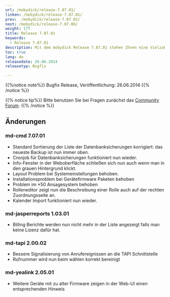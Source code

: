 ```yaml
---
url: /mobydick/release-7.07.01/
linken: /mobydick/release-7.07.01/
prev:  /mobydick/release-7.07.02/
next: /mobydick/release-7.07.00/
weight: 177
title: Release 7.07.01
keywords: 
  - Release 7.07.01
description: Mit dem mobydick Release 7.07.01 stehen Ihnen eine Vielzahl an neuen Funtionen zur Verfügung.
toc: true
lang: de
releasedate: 26.06.2014
releasetyp: Bugfix

---
```


{{%notice note%}}
Bugfix Release, Veröffentlichung: 26.06.2014
{{% /notice %}}

{{% notice tip%}}
Bitte benutzen Sie bei Fragen zunächst das [Community Forum](http://community.pascom.net/forum.php "Zu unserem Forum").
{{% /notice %}}

## Änderungen

### md-cmd 7.07.01

*   Standard Sortierung der Liste der Datenbanksicherungen korrigiert: das neueste Backup ist nun immer oben.
*   Cronjob für Datenbanksicherungen funktioniert nun wieder.
*   Info-Fenster in der Weboberfläche schließen sich nun auch wenn man in den grauen Hintergrund klickt.
*   Layout Problem bei Systemeinstellungen behoben.
*   Installationsproblem bei Gerätefirmware Paketen behoben
*   Problem im *50 Ansagesystem behoben
*   Rolleneditor zeigt nun die Beschreibung einer Rolle auch auf der rechten Zuordnungsseite an.
*   Kalender Import funktioniert nun wieder.

### md-jasperreports 1.03.01

*   Billing Berichte werden nun nicht mehr in der Liste angezeigt falls man keine Lizenz dafür hat.

### md-tapi 2.00.02

*   Bessere Signalisierung von Anrufereignissen an die TAPI Schnittstelle
*   Rufnummer wird nun beim wählen korrekt bereinigt

### md-yealink 2.05.01

*   Weitere Geräte mit zu alter Firmware zeigen in der Web-UI einen entsprechenden Hinweis 